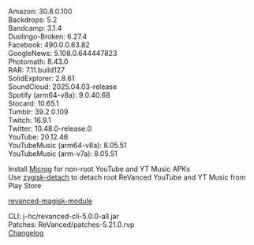 Amazon: 30.8.0.100  
Backdrops: 5.2  
Bandcamp: 3.1.4  
Duolingo-Broken: 6.27.4  
Facebook: 490.0.0.63.82  
GoogleNews: 5.108.0.644447823  
Photomath: 8.43.0  
RAR: 7.11.build127  
SolidExplorer: 2.8.61  
SoundCloud: 2025.04.03-release  
Spotify (arm64-v8a): 9.0.40.68  
Stocard: 10.65.1  
Tumblr: 39.2.0.109  
Twitch: 16.9.1  
Twitter: 10.48.0-release.0  
YouTube: 20.12.46  
YouTubeMusic (arm64-v8a): 8.05.51  
YouTubeMusic (arm-v7a): 8.05.51  

Install [Microg](https://github.com/ReVanced/GmsCore/releases) for non-root YouTube and YT Music APKs  
Use [zygisk-detach](https://github.com/j-hc/zygisk-detach) to detach root ReVanced YouTube and YT Music from Play Store  

[revanced-magisk-module](https://github.com/j-hc/revanced-magisk-module)
  
CLI: j-hc/revanced-cli-5.0.0-all.jar  
Patches: ReVanced/patches-5.21.0.rvp  
[Changelog](https://github.com/ReVanced/revanced-patches/releases/tag/v5.21.0)  
